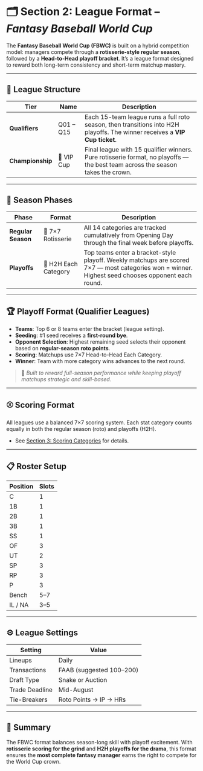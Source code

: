 # 🗂️ Section 2: League Format – *Fantasy Baseball World Cup*

The **Fantasy Baseball World Cup (FBWC)** is built on a hybrid competition model: managers compete through a **rotisserie-style regular season**, followed by a **Head-to-Head playoff bracket**. It’s a league format designed to reward both long-term consistency and short-term matchup mastery.

---

## 🧩 League Structure

| Tier              | Name          | Description |
|-------------------|---------------|-------------|
| **Qualifiers**    | Q01 – Q15     | Each 15-team league runs a full roto season, then transitions into H2H playoffs. The winner receives a **VIP Cup ticket**. |
| **Championship**  | 👑 VIP Cup     | Final league with 15 qualifier winners. Pure rotisserie format, no playoffs — the best team across the season takes the crown. |

---

## 🧠 Season Phases

| Phase            | Format             | Description |
|------------------|--------------------|-------------|
| **Regular Season** | 🧮 7×7 Rotisserie   | All 14 categories are tracked cumulatively from Opening Day through the final week before playoffs. |
| **Playoffs**     | 🧠 H2H Each Category | Top teams enter a bracket-style playoff. Weekly matchups are scored 7×7 — most categories won = winner. Highest seed chooses opponent each round. |

---

## 🏆 Playoff Format (Qualifier Leagues)

- **Teams**: Top 6 or 8 teams enter the bracket (league setting).
- **Seeding**: #1 seed receives a **first-round bye**.
- **Opponent Selection**: Highest remaining seed selects their opponent based on **regular-season roto points**.
- **Scoring**: Matchups use 7×7 Head-to-Head Each Category.
- **Winner**: Team with more category wins advances to the next round.

> 🎯 *Built to reward full-season performance while keeping playoff matchups strategic and skill-based.*

---

## ⚾ Scoring Format

All leagues use a balanced 7×7 scoring system. Each stat category counts equally in both the regular season (roto) and playoffs (H2H).

- See [Section 3: Scoring Categories](#📊-section-3-scoring-categories) for details.

---

## 📋 Roster Setup

| Position | Slots |
|----------|-------|
| C        | 1     |
| 1B       | 1     |
| 2B       | 1     |
| 3B       | 1     |
| SS       | 1     |
| OF       | 3     |
| UT       | 2     |
| SP       | 3     |
| RP       | 3     |
| P        | 3     |
| Bench    | 5–7   |
| IL / NA  | 3–5   |

---

## ⚙️ League Settings

| Setting             | Value                  |
|---------------------|------------------------|
| Lineups             | Daily                  |
| Transactions        | FAAB (suggested $100–$200) |
| Draft Type          | Snake or Auction       |
| Trade Deadline      | Mid-August             |
| Tie-Breakers        | Roto Points → IP → HRs |

---

## 🧭 Summary

The FBWC format balances season-long skill with playoff excitement. With **rotisserie scoring for the grind** and **H2H playoffs for the drama**, this format ensures the **most complete fantasy manager** earns the right to compete for the World Cup crown.
